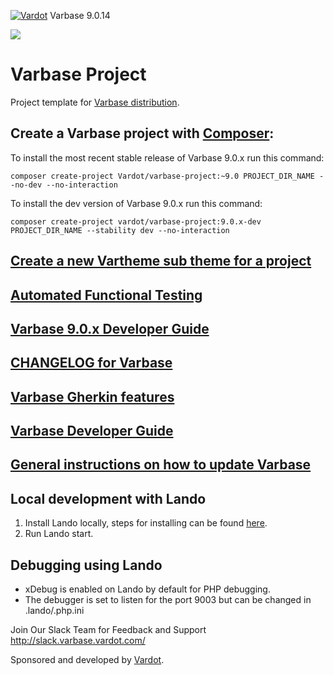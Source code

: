[![Vardot](https://circleci.com/gh/Vardot/varbase/tree/9.0.x.svg?style=shield)](https://app.circleci.com/pipelines/github/Vardot/varbase/707/workflows/a3da7828-b87e-4995-b155-4cb52d77c5aa) Varbase 9.0.14

[![](https://www.drupal.org/files/styles/grid-3/public/project-images/Medium-Logo%20Color%20with%20padding.png)](http://www.drupal.org/project/varbase)

# Varbase Project

Project template for [Varbase distribution](http://www.drupal.org/project/varbase).

## Create a Varbase project with [Composer](https://getcomposer.org/download/):

To install the most recent stable release of Varbase 9.0.x run this command:
```
composer create-project Vardot/varbase-project:~9.0 PROJECT_DIR_NAME --no-dev --no-interaction
```

To install the dev version of Varbase 9.0.x run this command:
```
composer create-project vardot/varbase-project:9.0.x-dev PROJECT_DIR_NAME --stability dev --no-interaction
```

## [Create a new Vartheme sub theme for a project](https://github.com/Vardot/varbase/tree/9.0.x/scripts/README.md)

## [Automated Functional Testing](https://github.com/Vardot/varbase/blob/9.0.x/tests/README.md)

## [Varbase 9.0.x Developer Guide](https://docs.varbase.vardot.com)

## [CHANGELOG for Varbase](https://github.com/Vardot/varbase/blob/9.0.x/CHANGELOG.md)

## [Varbase Gherkin features](https://github.com/Vardot/varbase/blob/9.0.x/tests/features/varbase/README.md)

## [Varbase Developer Guide](https://docs.varbase.vardot.com)

## [General instructions on how to update Varbase](https://github.com/Vardot/varbase/blob/9.0.x/UPDATE.md)

## Local development with Lando

1. Install Lando locally, steps for installing can be found [here](https://docs.lando.dev/basics/installation.html).
2. Run Lando start.

## Debugging using Lando

- xDebug is enabled on Lando by default for PHP debugging.
- The debugger is set to listen for the port 9003 but can be changed in .lando/.php.ini

Join Our Slack Team for Feedback and Support
http://slack.varbase.vardot.com/

Sponsored and developed by [Vardot](https://www.drupal.org/vardot).